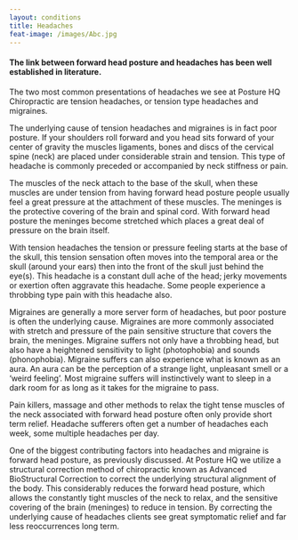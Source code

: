 ```yaml
---
layout: conditions
title: Headaches
feat-image: /images/Abc.jpg
---
```

<section>
  <div class="col-12 center padded">
    <h4> The link between forward head posture and headaches has been well established in literature.  </h4>
    <p> The two most common presentations of headaches we see at Posture HQ Chiropractic are tension headaches, or tension type headaches and migraines.

The underlying cause of tension headaches and migraines is in fact poor posture. If your shoulders roll forward and you head sits forward of your center of gravity the muscles ligaments, bones and discs of the cervical spine (neck) are placed under considerable strain and tension. This type of headache is commonly preceded or accompanied by neck stiffness or pain.

The muscles of the neck attach to the base of the skull, when these muscles are under tension from having forward head posture people usually feel a great pressure at the attachment of these muscles. The meninges is the protective covering of the brain and spinal cord. With forward head posture the meninges become stretched which places a great deal of pressure on the brain itself.

With tension headaches the tension or pressure feeling starts at the base of the skull, this tension sensation often moves into the temporal area or the skull (around your ears) then into the front of the skull just behind the eye(s). This headache is a constant dull ache of the head; jerky movements or exertion often aggravate this headache. Some people experience a throbbing type pain with this headache also.

Migraines are generally a more server form of headaches, but poor posture is often the underlying cause. Migraines are more commonly associated with stretch and pressure of the pain sensitive structure that covers the brain, the meninges. Migraine suffers not only have a throbbing head, but also have a heightened sensitivity to light (photophobia) and sounds (phonophobia). Migraine suffers can also experience what is known as an aura. An aura can be the perception of a strange light, unpleasant smell or a ‘weird feeling’. Most migraine suffers will instinctively want to sleep in a dark room for as long as it takes for the migraine to pass.

Pain killers, massage and other methods to relax the tight tense muscles of the neck associated with forward head posture often only provide short term relief. Headache sufferers often get a number of headaches each week, some multiple headaches per day.

One of the biggest contributing factors into headaches and migraine is forward head posture, as previously discussed. At Posture HQ we utilize a structural correction method of chiropractic known as Advanced BioStructural Correction to correct the underlying structural alignment of the body. This considerably reduces the forward head posture, which allows the constantly tight muscles of the neck to relax, and the sensitive covering of the brain (meninges) to reduce in tension. By correcting the underlying cause of headaches clients see great symptomatic relief and far less reoccurrences long term. </p>

  </div>
</section>
